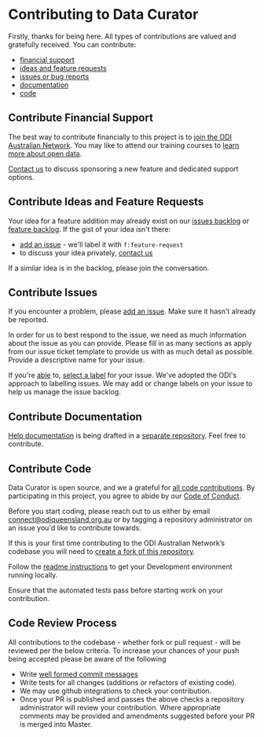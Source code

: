 # Contributing to Data Curator

Firstly, thanks for being here. All types of contributions are valued and gratefully received. You can contribute:

- [financial support](#contribute-financial-support)
- [ideas and feature requests](#contribute-ideas-and-feature-requests)
- [issues or bug reports](#contribute-issues)
- [documentation](#contribute-documentation)
- [code](#contribute-code)

## Contribute Financial Support

The best way to contribute financially to this project is to [join the ODI Australian Network](https://theodi.org.au/).  You may like to attend our training courses to [learn more about open data](https://theodi.org.au/events-learning/).

[Contact us](https://theodi.org.au/contact/) to discuss sponsoring a new feature and dedicated support options.

## Contribute Ideas and Feature Requests

Your idea for a feature addition may already exist on our [issues backlog](https://github.com/ODIQueensland/data-curator/issues) or [feature backlog](https://github.com/ODIQueensland/data-curator/tree/master/test/features/backlog). If the gist of your idea isn't there:
- [add an issue](https://github.com/ODIQueensland/data-curator/issues) - we'll label it with `f:feature-request`
- to discuss your idea privately, [contact us](https://theodi.org.au/contact/)

If a similar idea is in the backlog, please join the conversation.

## Contribute Issues

If you encounter a problem, please [add an issue](https://github.com/ODIQueensland/data-curator/issues). Make sure it hasn't already be reported.

In order for us to best respond to the issue, we need as much information about the issue as you can provide. Please fill in as many sections as apply from our issue ticket template to provide us with as much detail as possible. Provide a descriptive name for your issue.

If you're [able](https://help.github.com/articles/applying-labels-to-issues-and-pull-requests/) to, [select a label](https://github.com/theodi/toolbox/wiki/Labels-In-Use-Across-the-ODI-Toolbox) for your issue. We've adopted the ODI's approach to labelling issues. We may add or change labels on your issue to help us manage the issue backlog.

## Contribute Documentation

[Help documentation](https://odiqueensland.github.io/data-curator-help/) is being drafted in a [separate repository](https://github.com/ODIQueensland/data-curator-help). Feel free to contribute.

## Contribute Code
Data Curator is open source, and we a grateful for [all code contributions](https://github.com/ODIQueensland/data-curator/graphs/contributors). By participating in this project, you agree to abide by our [Code of Conduct](https://github.com/ODIQueensland/data-curator/blob/master/.github/CODE_OF_CONDUCT.md).

Before you start coding, please reach out to us either by email  [connect@odiqueensland.org.au](mailto:connect@odiqueensland.org.au) or by tagging a repository administrator on an issue you'd like to contribute towards.

If this is your first time contributing to the ODI Australian Network’s codebase you will need to [create a fork of this repository](https://help.github.com/articles/fork-a-repo/).

Follow the [readme instructions](https://github.com/ODIQueensland/data-curator#development) to get your Development environment running locally.

Ensure that the automated tests pass before starting work on your contribution.

## Code Review Process

All contributions to the codebase - whether fork or pull request - will be reviewed per the below criteria.
To increase your chances of your push being accepted please be aware of the following
- Write [well formed commit messages](http://tbaggery.com/2008/04/19/a-note-about-git-commit-messages.html)
- Write tests for all changes (additions or refactors of existing code).
- We may use github integrations to check your contribution.
- Once your PR is published and passes the above checks a repository administrator will review your contribution. Where appropriate comments may be provided and amendments suggested before your PR is merged into Master.
